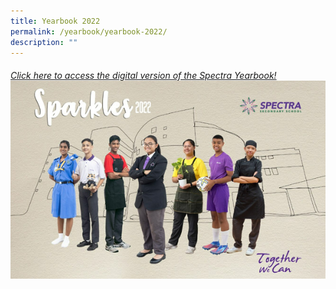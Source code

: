 ```yaml
---
title: Yearbook 2022
permalink: /yearbook/yearbook-2022/
description: ""
---
```

###### [Click here to access the digital version of the Spectra Yearbook!](https://drive.google.com/file/d/1TklGHik6N5FFafEHpfGQiobItfrI8pc7/view?usp=sharing)![](/images/yearbook%202022.png)